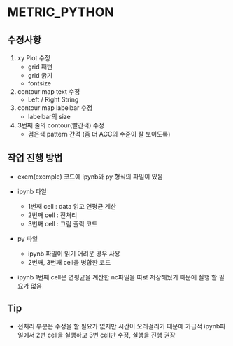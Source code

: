 # METRIC_PYTHON

## 수정사항
1. xy Plot 수정
	* grid 패턴
	* grid 굵기
	* fontsize 
2. contour map text 수정
	* Left /  Right String 
3. contour map labelbar 수정
	* labelbar의 size 
4. 3번째 줄의 contour(빨간색) 수정
	* 검은색 pattern 간격 (좀 더 ACC의 수준이 잘 보이도록)

## 작업 진행 방법
 * exem(exemple) 코드에 ipynb와 py 형식의 파일이 있음
 * ipynb 파일
	 * 1번째 cell : data 읽고 연평균 계산
	 * 2번째 cell : 전처리
	 * 3번째 cell : 그림 출력 코드
* py 파일
	* ipynb 파일이 읽기 어려운 경우 사용
	* 2번째, 3번째 cell을 병합한 코드

* ipynb 1번째 cell은 연평균을 계산한 nc파일을 따로 저장해뒀기 때문에 실행 할 필요가 없음

## Tip
* 전처리 부분은 수정을 할 필요가 없지만 시간이 오래걸리기 때문에 가급적 ipynb파일에서 2번 cell을 실행하고 3번 cell만 수정, 실행을 진행 권장